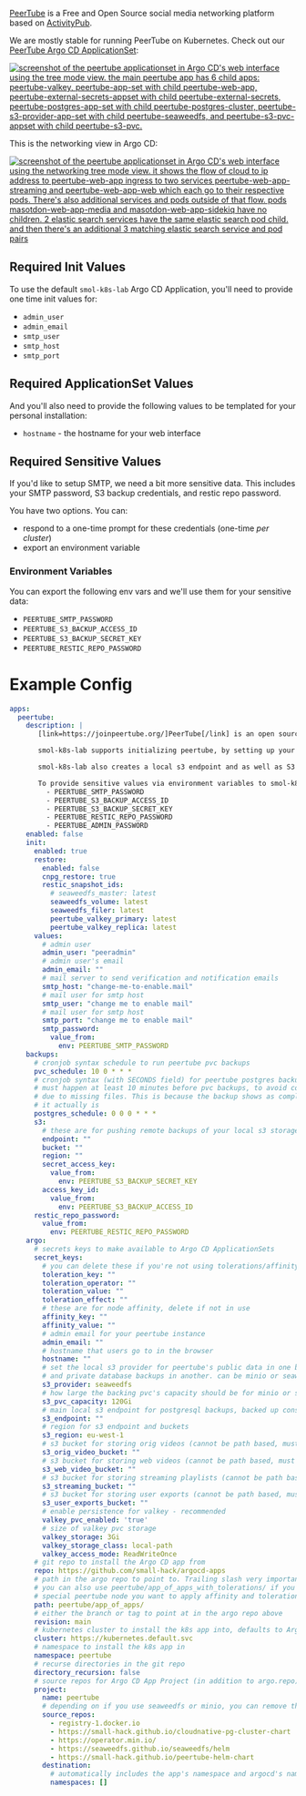 [PeerTube](https://joinpeertube.org/) is a Free and Open Source social media networking platform based on [ActivityPub](https://www.w3.org/TR/activitypub/).

We are mostly stable for running PeerTube on Kubernetes. Check out our [PeerTube Argo CD ApplicationSet](https://github.com/small-hack/argocd-apps/tree/main/peertube/small-hack):

<a href="../../assets/images/screenshots/peertube_screenshot.png">
<img src="../../assets/images/screenshots/peertube_screenshot.png" alt="screenshot of the peertube applicationset in Argo CD's web interface using the tree mode view. the main peertube app has 6 child apps: peertube-valkey, peertube-app-set with child peertube-web-app, peertube-external-secrets-appset with child peertube-external-secrets, peertube-postgres-app-set with child peertube-postgres-cluster, peertube-s3-provider-app-set with child peertube-seaweedfs, and peertube-s3-pvc-appset with child peertube-s3-pvc.">
</a>

This is the networking view in Argo CD:

<a href="../../assets/images/screenshots/peertube_networking_screenshot.png">
<img src="../../assets/images/screenshots/peertube_networking_screenshot.png" alt="screenshot of the peertube applicationset in Argo CD's web interface using the networking tree mode view. it shows the flow of cloud to ip address to peertube-web-app ingress to two services peertube-web-app-streaming and peertube-web-app-web which each go to their respective pods. There's also additional services and pods outside of that flow. pods masotdon-web-app-media and masotdon-web-app-sidekiq have no children. 2 elastic search services have the same elastic search pod child. and then there's an additional 3 matching elastic search service and pod pairs">
</a>

## Required Init Values

To use the default `smol-k8s-lab` Argo CD Application, you'll need to provide one time init values for:

- `admin_user`
- `admin_email`
- `smtp_user`
- `smtp_host`
- `smtp_port`

## Required ApplicationSet Values

And you'll also need to provide the following values to be templated for your personal installation:

- `hostname` - the hostname for your web interface

## Required Sensitive Values

If you'd like to setup SMTP, we need a bit more sensitive data. This includes your SMTP password, S3 backup credentials, and restic repo password.

You have two options. You can:

- respond to a one-time prompt for these credentials (one-time _per cluster_)
- export an environment variable

### Environment Variables

You can export the following env vars and we'll use them for your sensitive data:

- `PEERTUBE_SMTP_PASSWORD`
- `PEERTUBE_S3_BACKUP_ACCESS_ID`
- `PEERTUBE_S3_BACKUP_SECRET_KEY`
- `PEERTUBE_RESTIC_REPO_PASSWORD`


# Example Config

```yaml
apps:
  peertube:
    description: |
       [link=https://joinpeertube.org/]PeerTube[/link] is an open source self hosted video hosting platform, similar to YouTube.

       smol-k8s-lab supports initializing peertube, by setting up your hostname, SMTP credentials, admin credentials, valkey credentials, postgresql credentials, and an admin user credentials. We pass all credentials as Secrets in the namespace and optionally save them to Bitwarden.

       smol-k8s-lab also creates a local s3 endpoint and as well as S3 bucket and credentials if you enable set peertube.argo.secret_keys.s3_provider to "minio" or "seaweedfs". Both seaweedfs and minio require you to specify a remote s3 endpoint, bucket, region, and accessID/secretKey so that we can make sure you have remote backups.

       To provide sensitive values via environment variables to smol-k8s-lab use:
         - PEERTUBE_SMTP_PASSWORD
         - PEERTUBE_S3_BACKUP_ACCESS_ID
         - PEERTUBE_S3_BACKUP_SECRET_KEY
         - PEERTUBE_RESTIC_REPO_PASSWORD
         - PEERTUBE_ADMIN_PASSWORD
    enabled: false
    init:
      enabled: true
      restore:
        enabled: false
        cnpg_restore: true
        restic_snapshot_ids:
          # seaweedfs_master: latest
          seaweedfs_volume: latest
          seaweedfs_filer: latest
          peertube_valkey_primary: latest
          peertube_valkey_replica: latest
      values:
        # admin user
        admin_user: "peeradmin"
        # admin user's email
        admin_email: ""
        # mail server to send verification and notification emails
        smtp_host: "change-me-to-enable.mail"
        # mail user for smtp host
        smtp_user: "change me to enable mail"
        # mail user for smtp host
        smtp_port: "change me to enable mail"
        smtp_password:
          value_from:
            env: PEERTUBE_SMTP_PASSWORD
    backups:
      # cronjob syntax schedule to run peertube pvc backups
      pvc_schedule: 10 0 * * *
      # cronjob syntax (with SECONDS field) for peertube postgres backups
      # must happen at least 10 minutes before pvc backups, to avoid corruption
      # due to missing files. This is because the backup shows as completed before
      # it actually is
      postgres_schedule: 0 0 0 * * *
      s3:
        # these are for pushing remote backups of your local s3 storage, for speed and cost optimization
        endpoint: ""
        bucket: ""
        region: ""
        secret_access_key:
          value_from:
            env: PEERTUBE_S3_BACKUP_SECRET_KEY
        access_key_id:
          value_from:
            env: PEERTUBE_S3_BACKUP_ACCESS_ID
      restic_repo_password:
        value_from:
          env: PEERTUBE_RESTIC_REPO_PASSWORD
    argo:
      # secrets keys to make available to Argo CD ApplicationSets
      secret_keys:
        # you can delete these if you're not using tolerations/affinity
        toleration_key: ""
        toleration_operator: ""
        toleration_value: ""
        toleration_effect: ""
        # these are for node affinity, delete if not in use
        affinity_key: ""
        affinity_value: ""
        # admin email for your peertube instance
        admin_email: ""
        # hostname that users go to in the browser
        hostname: ""
        # set the local s3 provider for peertube's public data in one bucket
        # and private database backups in another. can be minio or seaweedfs
        s3_provider: seaweedfs
        # how large the backing pvc's capacity should be for minio or seaweedfs
        s3_pvc_capacity: 120Gi
        # main local s3 endpoint for postgresql backups, backed up constantly
        s3_endpoint: ""
        # region for s3 endpoint and buckets
        s3_region: eu-west-1
        # s3 bucket for storing orig videos (cannot be path based, must be dns)
        s3_orig_video_bucket: ""
        # s3 bucket for storing web videos (cannot be path based, must be dns)
        s3_web_video_bucket: ""
        # s3 bucket for storing streaming playlists (cannot be path based, must be dns)
        s3_streaming_bucket: ""
        # s3 bucket for storing user exports (cannot be path based, must be dns)
        s3_user_exports_bucket: ""
        # enable persistence for valkey - recommended
        valkey_pvc_enabled: 'true'
        # size of valkey pvc storage
        valkey_storage: 3Gi
        valkey_storage_class: local-path
        valkey_access_mode: ReadWriteOnce
      # git repo to install the Argo CD app from
      repo: https://github.com/small-hack/argocd-apps
      # path in the argo repo to point to. Trailing slash very important!
      # you can also use peertube/app_of_apps_with_tolerations/ if you have a
      # special peertube node you want to apply affinity and tolerations for
      path: peertube/app_of_apps/
      # either the branch or tag to point at in the argo repo above
      revision: main
      # kubernetes cluster to install the k8s app into, defaults to Argo CD default
      cluster: https://kubernetes.default.svc
      # namespace to install the k8s app in
      namespace: peertube
      # recurse directories in the git repo
      directory_recursion: false
      # source repos for Argo CD App Project (in addition to argo.repo)
      project:
        name: peertube
        # depending on if you use seaweedfs or minio, you can remove the other source repo
        source_repos:
          - registry-1.docker.io
          - https://small-hack.github.io/cloudnative-pg-cluster-chart
          - https://operator.min.io/
          - https://seaweedfs.github.io/seaweedfs/helm
          - https://small-hack.github.io/peertube-helm-chart
        destination:
          # automatically includes the app's namespace and argocd's namespace
          namespaces: []
```
